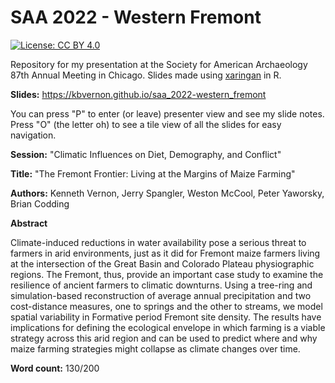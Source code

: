 
# SAA 2022 - Western Fremont

<!-- badges: start -->
[![License: CC BY 4.0](https://img.shields.io/badge/License-CC_BY_4.0-lightgrey.svg)](https://creativecommons.org/licenses/by/4.0/)
<!-- badges: end -->

Repository for my presentation at the Society for American Archaeology 87th Annual Meeting in Chicago. Slides made using [xaringan](https://github.com/yihui/xaringan) in R. 

__Slides:__ <https://kbvernon.github.io/saa_2022-western_fremont>

You can press "P" to enter (or leave) presenter view and see my slide notes. Press "O" (the letter oh) to see a tile view of all the slides for easy navigation.

__Session:__ "Climatic Influences on Diet, Demography, and Conflict"

__Title:__ "The Fremont Frontier: Living at the Margins of Maize Farming"

__Authors:__ Kenneth Vernon, Jerry Spangler, Weston McCool, Peter Yaworsky, Brian Codding

__Abstract__  

Climate-induced reductions in water availability pose a serious threat to farmers in arid environments, just as it did for Fremont maize farmers living at the intersection of the Great Basin and Colorado Plateau physiographic regions. The Fremont, thus, provide an important case study to examine the resilience of ancient farmers to climatic downturns. Using a tree-ring and simulation-based reconstruction of average annual precipitation and two cost-distance measures, one to springs and the other to streams, we model spatial variability in Formative period Fremont site density. The results have implications for defining the ecological envelope in which farming is a viable strategy across this arid region and can be used to predict where and why maize farming strategies might collapse as climate changes over time.

__Word count:__ 130/200